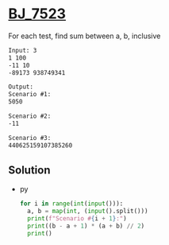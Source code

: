 # [BJ_7523](https://acmicpc.net/problem/7523)

For each test, find sum between a, b, inclusive

```txt
Input: 3
1 100
-11 10
-89173 938749341

Output:
Scenario #1:
5050

Scenario #2:
-11

Scenario #3:
440625159107385260
```

## Solution

* py

  ```py
  for i in range(int(input())):
    a, b = map(int, (input().split()))
    print(f"Scenario #{i + 1}:")
    print((b - a + 1) * (a + b) // 2)
    print()
  ```
